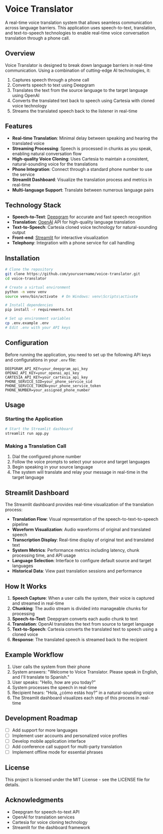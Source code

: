 # Voice Translator

A real-time voice translation system that allows seamless communication across language barriers. This application uses speech-to-text, translation, and text-to-speech technologies to enable real-time voice conversation translation through a phone call.

## Overview

Voice Translator is designed to break down language barriers in real-time communication. Using a combination of cutting-edge AI technologies, it:

1. Captures speech through a phone call
2. Converts speech to text using Deepgram
3. Translates the text from the source language to the target language using OpenAI
4. Converts the translated text back to speech using Cartesia with cloned voice technology
5. Streams the translated speech back to the listener in real-time

## Features

- **Real-time Translation**: Minimal delay between speaking and hearing the translated voice
- **Streaming Processing**: Speech is processed in chunks as you speak, enabling natural conversation flow
- **High-quality Voice Cloning**: Uses Cartesia to maintain a consistent, natural-sounding voice for the translations
- **Phone Integration**: Connect through a standard phone number to use the service
- **Streamlit Dashboard**: Visualize the translation process and metrics in real-time
- **Multi-language Support**: Translate between numerous language pairs

## Technology Stack

- **Speech-to-Text**: [Deepgram](https://deepgram.com/) for accurate and fast speech recognition
- **Translation**: [OpenAI](https://openai.com/) API for high-quality language translation
- **Text-to-Speech**: Cartesia cloned voice technology for natural-sounding output
- **Front-end**: [Streamlit](https://streamlit.io/) for interactive visualization
- **Telephony**: Integration with a phone service for call handling

## Installation

```bash
# Clone the repository
git clone https://github.com/yourusername/voice-translator.git
cd voice-translator

# Create a virtual environment
python -m venv venv
source venv/bin/activate  # On Windows: venv\Scripts\activate

# Install dependencies
pip install -r requirements.txt

# Set up environment variables
cp .env.example .env
# Edit .env with your API keys
```

## Configuration

Before running the application, you need to set up the following API keys and configurations in your `.env` file:

```
DEEPGRAM_API_KEY=your_deepgram_api_key
OPENAI_API_KEY=your_openai_api_key
CARTESIA_API_KEY=your_cartesia_api_key
PHONE_SERVICE_SID=your_phone_service_sid
PHONE_SERVICE_TOKEN=your_phone_service_token
PHONE_NUMBER=your_assigned_phone_number
```

## Usage

### Starting the Application

```bash
# Start the Streamlit dashboard
streamlit run app.py
```

### Making a Translation Call

1. Dial the configured phone number
2. Follow the voice prompts to select your source and target languages
3. Begin speaking in your source language
4. The system will translate and relay your message in real-time in the target language

## Streamlit Dashboard

The Streamlit dashboard provides real-time visualization of the translation process:

- **Translation Flow**: Visual representation of the speech-to-text-to-speech pipeline
- **Waveform Visualization**: Audio waveforms of original and translated speech
- **Transcription Display**: Real-time display of original text and translated text
- **System Metrics**: Performance metrics including latency, chunk processing time, and API usage
- **Language Selection**: Interface to configure default source and target languages
- **Historical Data**: View past translation sessions and performance

## How It Works

1. **Speech Capture**: When a user calls the system, their voice is captured and streamed in real-time
2. **Chunking**: The audio stream is divided into manageable chunks for processing
3. **Speech-to-Text**: Deepgram converts each audio chunk to text
4. **Translation**: OpenAI translates the text from source to target language
5. **Text-to-Speech**: Cartesia converts the translated text to speech using a cloned voice
6. **Response**: The translated speech is streamed back to the recipient

## Example Workflow

1. User calls the system from their phone
2. System answers: "Welcome to Voice Translator. Please speak in English, and I'll translate to Spanish."
3. User speaks: "Hello, how are you today?"
4. System processes the speech in real-time
5. Recipient hears: "Hola, ¿cómo estás hoy?" in a natural-sounding voice
6. The Streamlit dashboard visualizes each step of this process in real-time

## Development Roadmap

- [ ] Add support for more languages
- [ ] Implement user accounts and personalized voice profiles
- [ ] Develop mobile application interface
- [ ] Add conference call support for multi-party translation
- [ ] Implement offline mode for essential phrases

## License

This project is licensed under the MIT License - see the LICENSE file for details.

## Acknowledgments

- Deepgram for speech-to-text API
- OpenAI for translation services
- Cartesia for voice cloning technology
- Streamlit for the dashboard framework
